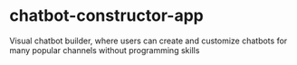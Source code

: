 # chatbot-constructor-app
Visual chatbot builder, where users can create and customize chatbots for many popular channels without programming skills
